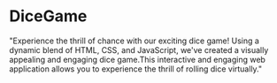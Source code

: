 # DiceGame
"Experience the thrill of chance with our exciting dice game! Using a dynamic blend of HTML, CSS, and JavaScript, we've created a visually appealing and engaging dice game.This interactive and engaging web application allows you to experience the thrill of rolling dice virtually."
